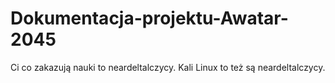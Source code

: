 # Dokumentacja-projektu-Awatar-2045
Ci co zakazują nauki to neardeltalczycy. Kali Linux to też są neardeltalczycy. 

